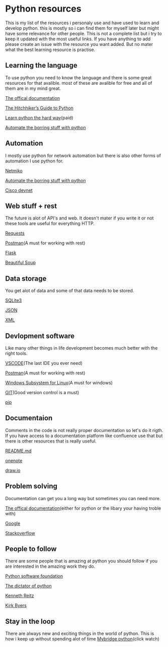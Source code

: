 # Python resources
This is my list of the resources i personaly use and have used to learn and develop python. this is mostly so i can find them for myself later but might have some relevance for other people. 
This is not a complete list but i try to keep it updated with the most useful links. If you have anything to add please create an issue with the resource you want added. But no mater what the best learning resource is practise.

## Learning the language
To use python you need to know the language and there is some great resources for that avalible. most of these are avalible for free and all of them are in my mind great.

[The offical documentation](https://docs.python.org)

[The Hitchhiker’s Guide to Python](http://docs.python-guide.org/en/latest/)

[Learn python the hard way](https://learnpythonthehardway.org/)(paid)

[Automate the borring stuff with python](https://automatetheboringstuff.com/)

## Automation
I mostly use python for network automation but there is also other forms of automation I use python for.

[Netmiko](https://pynet.twb-tech.com/blog/automation/netmiko.html)

[Automate the borring stuff with python](https://automatetheboringstuff.com/)

[Cisco devnet](https://devnet.cisco.com)

## Web stuff + rest
The future is alot of API's and web.
It doesn't mater if you write it or not these tools are useful for everything HTTP.

[Requests](http://docs.python-requests.org/en/master/)

[Postman](https://www.getpostman.com/)(A must for working with rest)

[Flask](http://flask.pocoo.org/)

[Beautiful Soup](https://www.crummy.com/software/BeautifulSoup/bs4/doc/)

## Data storage
You get alot of data and some of that data needs to be stored.

[SQLite3](https://docs.python.org/3/library/sqlite3.html)

[JSON](https://docs.python.org/3/library/json.html)

[XML](https://docs.python.org/3/library/xml.etree.elementtree.html)

## Devlopment software
Like many other things in life development becomes much better with the right tools.

[VSCODE](https://code.visualstudio.com/)(The last IDE you ever need)

[Postman](https://www.getpostman.com/)(A must for working with rest)

[Windows Subsystem for Linux](https://docs.microsoft.com/en-us/windows/wsl/install-win10)(A must for windows)

[GIT](https://git-scm.com/)(Good version control is a must)

[pip](https://pypi.python.org/pypi/pip)

## Documentaion
Comments in the code is not really proper documentation so let's do it rigth. If you have access to a documentation platform like confluence use that but there is other resources that is really useful.

[README.md](https://guides.github.com/features/mastering-markdown/)

[onenote](https://www.onenote.com/?public=1&wdorigin=ondcauth2&wdorigin=ondc)

[draw.io](https://www.draw.io/)

## Problem solving
Documentation can get you a long way but sometimes you can need more.

[The offical documentation](https://docs.python.org)(either for python or the libary your having troble with)

[Google](https://www.google.com/)

[Stackoverflow](https://stackoverflow.com/questions/tagged/python)


## People to follow
There are some people that is amazing at python you should follow if you are interested in the amazing work they do.

[Python software foundation](https://twitter.com/ThePSF?lang=en)

[The dictator of python](https://twitter.com/gvanrossum?lang=en)

[Kenneth Reitz](https://github.com/kennethreitz)

[Kirk Byers](https://github.com/ktbyers)


## Stay in the loop
There are always new and exciting things in the world of python. This is how i keep up without spending alot of time
[Mybridge python](https://github.com/Mybridge/python-articles)(click watch)
